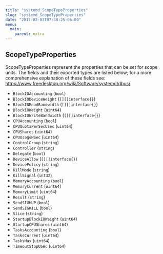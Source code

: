 ```yaml
---
title: "systemd_ScopeTypeProperties"
slug: "systemd_ScopeTypeProperties"
date: "2017-02-03T07:38:25-06:00"
menu:
  main:
    parent: extra
---
```

## ScopeTypeProperties

ScopeTypeProperties represent the properties that can be set for scope
units. The fields and their exported types are listed below; for a more
comprehensive explanation of these fields see:
https://www.freedesktop.org/wiki/Software/systemd/dbus/

- `BlockIOAccounting` (`bool`)
- `BlockIODeviceWeight` (`[][]interface{}`)
- `BlockIOReadBandwidth` (`[][]interface{}`)
- `BlockIOWeight` (`uint64`)
- `BlockIOWriteBandwidth` (`[][]interface{}`)
- `CPUAccounting` (`bool`)
- `CPUQuotaPerSecUSec` (`uint64`)
- `CPUShares` (`uint64`)
- `CPUUsageNSec` (`uint64`)
- `ControlGroup` (`string`)
- `Controller` (`string`)
- `Delegate` (`bool`)
- `DeviceAllow` (`[][]interface{}`)
- `DevicePolicy` (`string`)
- `KillMode` (`string`)
- `KillSignal` (`int32`)
- `MemoryAccounting` (`bool`)
- `MemoryCurrent` (`uint64`)
- `MemoryLimit` (`uint64`)
- `Result` (`string`)
- `SendSIGHUP` (`bool`)
- `SendSIGKILL` (`bool`)
- `Slice` (`string`)
- `StartupBlockIOWeight` (`uint64`)
- `StartupCPUShares` (`uint64`)
- `TasksAccounting` (`bool`)
- `TasksCurrent` (`uint64`)
- `TasksMax` (`uint64`)
- `TimeoutStopUSec` (`uint64`)
